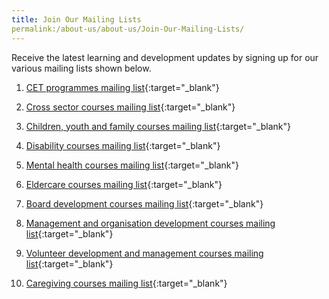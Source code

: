 ```yaml
---
title: Join Our Mailing Lists
permalink:/about-us/about-us/Join-Our-Mailing-Lists/
---
```


Receive the latest learning and development updates by signing up for our various mailing lists shown below.  

1.  [CET programmes mailing list](https://form.gov.sg/5f19b046fd23f90011ba7246){:target="_blank"}    
    
2.  [Cross sector courses mailing list](https://form.gov.sg/5f19b01efd23f90011ba723a){:target="_blank"}    

3.  [Children, youth and family courses mailing list](https://form.gov.sg/5f19b0c4d034a60011cd0c6c){:target="_blank"}    

4.  [Disability courses mailing list](https://form.gov.sg/5f19b0b7d034a60011cd0c64){:target="_blank"}    

5.  [Mental health courses mailing list](https://form.gov.sg/5f19b0a9adf7da001231b33b){:target="_blank"}    

6.  [Eldercare courses mailing list](https://form.gov.sg/5f19b09dd034a60011cd0c5a){:target="_blank"} 

7.  [Board development courses mailing list](https://form.gov.sg/5f19b07efd23f90011ba727c){:target="_blank"}    

8.  [Management and organisation development courses mailing list](https://form.gov.sg/5f19b08c39e00f0011b7ad5a){:target="_blank"}    
    
9.  [Volunteer development and management courses mailing list](https://form.gov.sg/5f19b06fd034a60011cd0c4e){:target="_blank"}    
    
10.  [Caregiving courses mailing list](https://form.gov.sg/5f19b056d034a60011cd0c42){:target="_blank"}    
